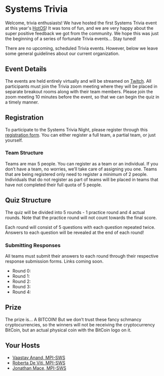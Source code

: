# Systems Trivia

Welcome, trivia enthusiasts!
We have hosted the first Systems Trivia event at this year's [HotOS](https://sigops.org/s/conferences/hotos/2021/)!
It was tons of fun, and we are very happy about the super positive feedback we got from the community.
We hope this was just the beginning of a series of fortunate Trivia events... Stay tuned!

There are no upcoming, scheduled Trivia events. 
However, below we leave some general guidelines about our current organization. 

## Event Details

The events are held entirely virtually and will be streamed on [Twitch](https://www.twitch.tv/vaastav05).
All participants must join the Trivia zoom meeting where they will be placed in separate breakout rooms along with their team members.
Please join the zoom meeting 10 minutes before the event, so that we can begin the quiz in a timely manner.

## Registration

To participate to the Systems Trivia Night, please register through this [registration form](https://forms.gle/Dg6phBDkAT4yRwkA8). You can either register a full team, a partial team, or just yourself.

### Team Structure

Teams are max 5 people. You can register as a team or an individual. If you don’t have a team, no worries, we’ll take care of assigning you one.
Teams that are being registered only need to register a minimum of 2 people. Individuals that do not register as part of teams will be placed
in teams that have not completed their full quota of 5 people.

## Quiz Structure

The quiz will be divided into 5 rounds - 1 practice round and 4 actual rounds. Note that the practice round will not count towards the final score.

Each round will consist of 5 questions with each question repeated twice. Answers to each question will be revealed at the end of each round!

### Submitting Responses

All teams must submit their answers to each round through their respective response submission forms. Links coming soon.

+ Round 0: 
+ Round 1:
+ Round 2:
+ Round 3:
+ Round 4:

## Prize

The prize is... A BITCOIN! 
But we don’t trust these fancy schmancy cryptocurrencies, so the winners will not be receiving the cryptocurrency BitCoin, but an actual physical coin with the BitCoin logo on it.

## Your Hosts

+ [Vaastav Anand, MPI-SWS](http://vaastavanand.com/)
+ [Roberta De Viti, MPI-SWS](https://people.mpi-sws.org/~rdeviti)
+ [Jonathan Mace, MPI-SWS](https://people.mpi-sws.org/~jcmace)
